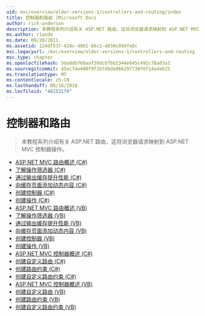 ```yaml
---
uid: mvc/overview/older-versions-1/controllers-and-routing/index
title: 控制器和路由 |Microsoft Docs
author: rick-anderson
description: 本教程系列介绍有关 ASP.NET 路由，这将浏览器请求映射到 ASP.NET MVC 控制器操作。
ms.author: riande
ms.date: 09/28/2011
ms.assetid: 124df537-428c-4861-b6c2-4830c094fe0c
msc.legacyurl: /mvc/overview/older-versions-1/controllers-and-routing
msc.type: chapter
ms.openlocfilehash: 5da0db768aaf39dc67bb2344e645c491c78a03a1
ms.sourcegitcommit: 45ac74e400f9f2b7dbded66297730f6f14a4eb25
ms.translationtype: MT
ms.contentlocale: zh-CN
ms.lasthandoff: 08/16/2018
ms.locfileid: "48253170"
---
```

<a name="controllers-and-routing"></a>控制器和路由
====================
> 本教程系列介绍有关 ASP.NET 路由，这将浏览器请求映射到 ASP.NET MVC 控制器操作。


- [ASP.NET MVC 路由概述 (C#)](asp-net-mvc-routing-overview-cs.md)
- [了解操作筛选器 (C#)](understanding-action-filters-cs.md)
- [通过输出缓存提升性能 (C#)](improving-performance-with-output-caching-cs.md)
- [向缓存页面添加动态内容 (C#)](adding-dynamic-content-to-a-cached-page-cs.md)
- [创建控制器 (C#)](creating-a-controller-cs.md)
- [创建操作 (C#)](creating-an-action-cs.md)
- [ASP.NET MVC 路由概述 (VB)](asp-net-mvc-routing-overview-vb.md)
- [了解操作筛选器 (VB)](understanding-action-filters-vb.md)
- [通过输出缓存提升性能 (VB)](improving-performance-with-output-caching-vb.md)
- [向缓存页面添加动态内容 (VB)](adding-dynamic-content-to-a-cached-page-vb.md)
- [创建控制器 (VB)](creating-a-controller-vb.md)
- [创建操作 (VB)](creating-an-action-vb.md)
- [ASP.NET MVC 控制器概述 (C#)](aspnet-mvc-controllers-overview-cs.md)
- [创建自定义路由 (C#)](creating-custom-routes-cs.md)
- [创建路由约束 (C#)](creating-a-route-constraint-cs.md)
- [创建自定义路由约束 (C#)](creating-a-custom-route-constraint-cs.md)
- [ASP.NET MVC 控制器概述 (VB)](asp-net-mvc-controller-overview-vb.md)
- [创建自定义路由 (VB)](creating-custom-routes-vb.md)
- [创建路由约束 (VB)](creating-a-route-constraint-vb.md)
- [创建自定义路由约束 (VB)](creating-a-custom-route-constraint-vb.md)
